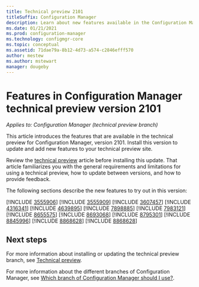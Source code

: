 ```yaml
---
title: Technical preview 2101
titleSuffix: Configuration Manager
description: Learn about new features available in the Configuration Manager technical preview branch version 2101.
ms.date: 01/21/2021
ms.prod: configuration-manager
ms.technology: configmgr-core
ms.topic: conceptual
ms.assetid: 71dae79a-8b12-4d73-a574-c2846efff570
author: mestew
ms.author: mstewart
manager: dougeby
---
```


# Features in Configuration Manager technical preview version 2101

*Applies to: Configuration Manager (technical preview branch)*

This article introduces the features that are available in the technical preview for Configuration Manager, version 2101. Install this version to update and add new features to your technical preview site.

Review the [technical preview](../technical-preview.md) article before installing this update. That article familiarizes you with the general requirements and limitations for using a technical preview, how to update between versions, and how to provide feedback.

The following sections describe the new features to try out in this version:

<!-- [!INCLUDE [Example feature name](includes/2101/1234567.md)] -->

[!INCLUDE [3555906](includes/2101/3555906.md)]
[!INCLUDE [3555909](includes/2101/3555909.md)]
[!INCLUDE [3607457](includes/2101/3607457.md)]
[!INCLUDE [4316341](includes/2101/4316341.md)]
[!INCLUDE [4639895](includes/2101/4639895.md)]
[!INCLUDE [7898885](includes/2101/7898885.md)]
[!INCLUDE [7983121](includes/2101/7983121.md)]
[!INCLUDE [8655575](includes/2101/8655575.md)]
[!INCLUDE [8693068](includes/2101/8693068.md)]
[!INCLUDE [8795301](includes/2101/8795301.md)]
[!INCLUDE [8845996](includes/2101/8845996.md)]
[!INCLUDE [8868628](includes/2101/8868628.md)]
[!INCLUDE [8868628](includes/2101/8561493.md)]

<!--
## General known issues

[!INCLUDE [Azure AD authentication doesn't work](includes/2101/known-issue-7569264.md)]
-->

## Next steps

For more information about installing or updating the technical preview branch, see [Technical preview](../technical-preview.md).

For more information about the different branches of Configuration Manager, see [Which branch of Configuration Manager should I use?](../../understand/which-branch-should-i-use.md).
